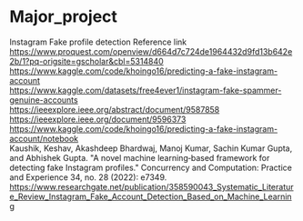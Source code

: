 # Major_project
Instagram Fake profile detection
Reference link<br>
https://www.proquest.com/openview/d664d7c724de1964432d9fd13b642e2b/1?pq-origsite=gscholar&cbl=5314840<br>
https://www.kaggle.com/code/khoingo16/predicting-a-fake-instagram-account<br>
https://www.kaggle.com/datasets/free4ever1/instagram-fake-spammer-genuine-accounts<br>
https://ieeexplore.ieee.org/abstract/document/9587858<br>
https://ieeexplore.ieee.org/document/9596373<br>
https://www.kaggle.com/code/khoingo16/predicting-a-fake-instagram-account/notebook<br>
Kaushik, Keshav, Akashdeep Bhardwaj, Manoj Kumar, Sachin Kumar Gupta, and Abhishek Gupta. "A novel machine learning‐based framework for detecting fake Instagram profiles." Concurrency and Computation: Practice and Experience 34, no. 28 (2022): e7349.<br>
https://www.researchgate.net/publication/358590043_Systematic_Literature_Review_Instagram_Fake_Account_Detection_Based_on_Machine_Learning<br>

